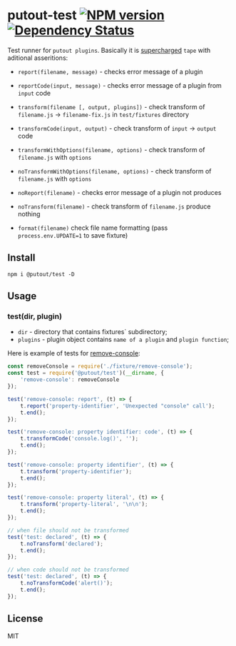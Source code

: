 # putout-test [![NPM version][NPMIMGURL]][NPMURL] [![Dependency Status][DependencyStatusIMGURL]][DependencyStatusURL]

[NPMIMGURL]:                https://img.shields.io/npm/v/@putout/test.svg?style=flat&longCache=true
[NPMURL]:                   https://npmjs.org/package/@putout/test"npm"

[DependencyStatusURL]:      https://david-dm.org/coderaiser/putout?path=packages/test-runner
[DependencyStatusIMGURL]:   https://david-dm.org/coderaiser/putout.svg?path=packages/test-runner

Test runner for `putout plugins`. Basically it is [supercharged](https://github.com/coderaiser/supertape) `tape` with aditional asseritions:

- `report(filename, message)` - checks error message of a plugin
- `reportCode(input, message)` - checks error message of a plugin from `input` code
- `transform(filename [, output, plugins])` - check transform of `filename.js` -> `filename-fix.js` in `test/fixtures` directory
- `transformCode(input, output)` - check transform of `input` -> `output` code

- `transformWithOptions(filename, options)` - check transform of `filename.js` with `options`
- `noTransformWithOptions(filename, options)` - check transform of `filename.js` with `options`

- `noReport(filename)` - checks error message of a plugin not produces
- `noTransform(filename)` - check transform of `filename.js` produce nothing

- `format(filename)` check file name formatting (pass `process.env.UPDATE=1` to save fixture)

## Install

```
npm i @putout/test -D
```

## Usage

### test(dir, plugin)
- `dir` - directory that contains fixtures` subdirectory;
- `plugins` - plugin object contains `name of a plugin` and `plugin function`;

Here is example of tests for [remove-console](https://github.com/coderaiser/putout/tree/master/packages/plugin-remove-console):

```js
const removeConsole = require('./fixture/remove-console');
const test = require('@putout/test')(__dirname, {
    'remove-console': removeConsole
});

test('remove-console: report', (t) => {
    t.report('property-identifier', 'Unexpected "console" call');
    t.end();
});

test('remove-console: property identifier: code', (t) => {
    t.transformCode('console.log()', '');
    t.end();
});

test('remove-console: property identifier', (t) => {
    t.transform('property-identifier');
    t.end();
});

test('remove-console: property literal', (t) => {
    t.transform('property-literal', '\n\n');
    t.end();
});

// when file should not be transformed
test('test: declared', (t) => {
    t.noTransform('declared');
    t.end();
});

// when code should not be transformed
test('test: declared', (t) => {
    t.noTransformCode('alert()');
    t.end();
});
```

## License

MIT

